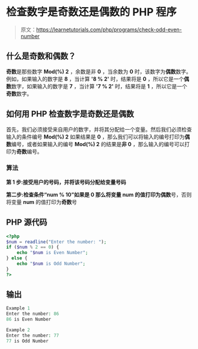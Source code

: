 # 检查数字是奇数还是偶数的 PHP 程序

> 原文：<https://learnetutorials.com/php/programs/check-odd-even-number>

## 什么是奇数和偶数？

**奇数**是那些数字 **Mod(%)** **2** ，余数是非 **0** ，当余数为 **0** 时，该数字为**偶数**数字。例如，如果输入的数字是 **8** ，当计算 **'8 % 2'** 时，结果将是 **0** ，所以它是一个**偶数**数字，如果输入的数字是 **7** ，当计算 **'7 % 2'** 时，结果将是 **1** ，所以它是一个**奇数**数字。

## 如何用 PHP 检查数字是奇数还是偶数

首先，我们必须接受来自用户的数字，并将其分配给一个变量。然后我们必须检查输入的条件编号 **Mod(%) 2** 如果结果是 **0** ，那么我们可以将输入的编号打印为**偶数**编号，或者如果输入的编号 **Mod(%) 2** 的结果是**非 0** ，那么输入的编号可以打印为**奇数**编号。

### 算法

**第 1 步:**接受用户的号码，并将该号码分配给变量**号码**

**第二步:**检查条件**“num % 10”**如果是 **0** 那么将变量 num 的值打印为**偶数**号，否则将变量 **num** 的值打印为**奇数**号

## PHP 源代码

```php
<?php
$num = readline("Enter the number: ");
if ($num % 2 == 0) {
    echo "$num is Even Number";
} else {
    echo "$num is Odd Number";
}
?>

```

## 输出

```php
Example 1
Enter the number: 86
86 is Even Number

Example 2
Enter the number: 77
77 is Odd Number
```
